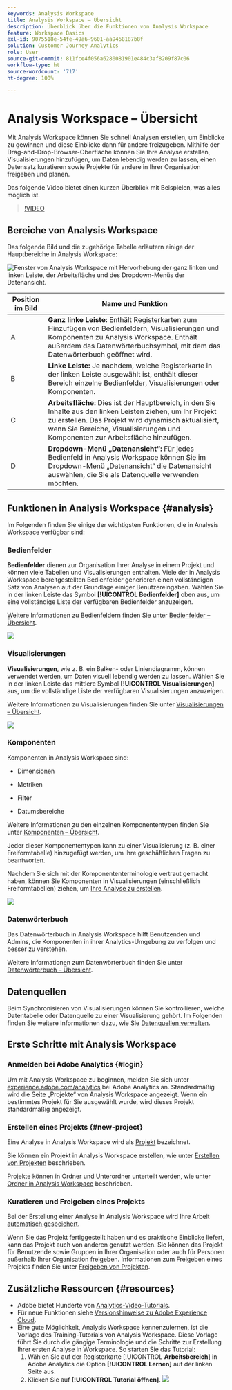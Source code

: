 ```yaml
---
keywords: Analysis Workspace
title: Analysis Workspace – Übersicht
description: Überblick über die Funktionen von Analysis Workspace
feature: Workspace Basics
exl-id: 9075518e-54fe-49a6-9601-aa9468187b8f
solution: Customer Journey Analytics
role: User
source-git-commit: 811fce4f056a6280081901e484c3af8209f87c06
workflow-type: ht
source-wordcount: '717'
ht-degree: 100%

---
```


# Analysis Workspace – Übersicht

Mit Analysis Workspace können Sie schnell Analysen erstellen, um Einblicke zu gewinnen und diese Einblicke dann für andere freizugeben. Mithilfe der Drag-and-Drop-Browser-Oberfläche können Sie Ihre Analyse erstellen, Visualisierungen hinzufügen, um Daten lebendig werden zu lassen, einen Datensatz kuratieren sowie Projekte für andere in Ihrer Organisation freigeben und planen.

Das folgende Video bietet einen kurzen Überblick mit Beispielen, was alles möglich ist.

>[!VIDEO](https://video.tv.adobe.com/v/26266/?quality=12)

## Bereiche von Analysis Workspace

Das folgende Bild und die zugehörige Tabelle erläutern einige der Hauptbereiche in Analysis Workspace:

![Fenster von Analysis Workspace mit Hervorhebung der ganz linken und linken Leiste, der Arbeitsfläche und des Dropdown-Menüs der Datenansicht.](assets/analysis-workspace-overvew.png)

| Position im Bild | Name und Funktion |
|---------|----------|
| A  | **Ganz linke Leiste:** Enthält Registerkarten zum Hinzufügen von Bedienfeldern, Visualisierungen und Komponenten zu Analysis Workspace. Enthält außerdem das Datenwörterbuchsymbol, mit dem das Datenwörterbuch geöffnet wird. |
| B | **Linke Leiste:** Je nachdem, welche Registerkarte in der linken Leiste ausgewählt ist, enthält dieser Bereich einzelne Bedienfelder, Visualisierungen oder Komponenten. |
| C  | **Arbeitsfläche:** Dies ist der Hauptbereich, in den Sie Inhalte aus den linken Leisten ziehen, um Ihr Projekt zu erstellen. Das Projekt wird dynamisch aktualisiert, wenn Sie Bereiche, Visualisierungen und Komponenten zur Arbeitsfläche hinzufügen. |
| D | **Dropdown-Menü „Datenansicht“:** Für jedes Bedienfeld in Analysis Workspace können Sie im Dropdown-Menü „Datenansicht“ die Datenansicht auswählen, die Sie als Datenquelle verwenden möchten. |

## Funktionen in Analysis Workspace {#analysis}

Im Folgenden finden Sie einige der wichtigsten Funktionen, die in Analysis Workspace verfügbar sind:

### Bedienfelder

**Bedienfelder** dienen zur Organisation Ihrer Analyse in einem Projekt und können viele Tabellen und Visualisierungen enthalten. Viele der in Analysis Workspace bereitgestellten Bedienfelder generieren einen vollständigen Satz von Analysen auf der Grundlage einiger Benutzereingaben. Wählen Sie in der linken Leiste das Symbol **[!UICONTROL Bedienfelder]** oben aus, um eine vollständige Liste der verfügbaren Bedienfelder anzuzeigen.

Weitere Informationen zu Bedienfeldern finden Sie unter [Bedienfelder – Übersicht](/help/analysis-workspace/c-panels/panels.md).

![](assets/build-panels.png)

### Visualisierungen

**Visualisierungen**, wie z. B. ein Balken- oder Liniendiagramm, können verwendet werden, um Daten visuell lebendig werden zu lassen. Wählen Sie in der linken Leiste das mittlere Symbol **[!UICONTROL Visualisierungen]** aus, um die vollständige Liste der verfügbaren Visualisierungen anzuzeigen.

Weitere Informationen zu Visualisierungen finden Sie unter [Visualisierungen – Übersicht](/help/analysis-workspace/visualizations/freeform-analysis-visualizations.md).

![](assets/build-visualizations.png)

### Komponenten

Komponenten in Analysis Workspace sind:

* Dimensionen

* Metriken

* Filter

* Datumsbereiche

Weitere Informationen zu den einzelnen Komponententypen finden Sie unter [Komponenten – Übersicht](/help/components/overview.md).

Jeder dieser Komponententypen kann zu einer Visualisierung (z. B. einer Freiformtabelle) hinzugefügt werden, um Ihre geschäftlichen Fragen zu beantworten.

Nachdem Sie sich mit der Komponententerminologie vertraut gemacht haben, können Sie Komponenten in Visualisierungen (einschließlich Freiformtabellen) ziehen, um [Ihre Analyse zu erstellen](/help/analysis-workspace/visualizations/freeform-table/freeform-table.md).

![](assets/build-components.png)

### Datenwörterbuch

Das Datenwörterbuch in Analysis Workspace hilft Benutzenden und Admins, die Komponenten in ihrer Analytics-Umgebung zu verfolgen und besser zu verstehen.

Weitere Informationen zum Datenwörterbuch finden Sie unter [Datenwörterbuch – Übersicht](/help/components/data-dictionary/data-dictionary-overview.md).

## Datenquellen

Beim Synchronisieren von Visualisierungen können Sie kontrollieren, welche Datentabelle oder Datenquelle zu einer Visualisierung gehört. Im Folgenden finden Sie weitere Informationen dazu, wie Sie [Datenquellen verwalten](/help/analysis-workspace/visualizations/t-sync-visualization.md).

## Erste Schritte mit Analysis Workspace

### Anmelden bei Adobe Analytics {#login}

Um mit Analysis Workspace zu beginnen, melden Sie sich unter [experience.adobe.com/analytics](https://experience.adobe.com/analytics) bei Adobe Analytics an. Standardmäßig wird die Seite „Projekte“ von Analysis Workspace angezeigt. Wenn ein bestimmtes Projekt für Sie ausgewählt wurde, wird dieses Projekt standardmäßig angezeigt.

### Erstellen eines Projekts {#new-project}

Eine Analyse in Analysis Workspace wird als [Projekt](/help/analysis-workspace/build-workspace-project/freeform-overview.md) bezeichnet.

Sie können ein Projekt in Analysis Workspace erstellen, wie unter [Erstellen von Projekten](/help/analysis-workspace/build-workspace-project/create-projects.md) beschrieben.

Projekte können in Ordner und Unterordner unterteilt werden, wie unter [Ordner in Analysis Workspace](/help/analysis-workspace/build-workspace-project/workspace-folders/about-folders.md) beschrieben.

### Kuratieren und Freigeben eines Projekts

Bei der Erstellung einer Analyse in Analysis Workspace wird Ihre Arbeit [automatisch gespeichert](/help/analysis-workspace/build-workspace-project/save-projects.md).

Wenn Sie das Projekt fertiggestellt haben und es praktische Einblicke liefert, kann das Projekt auch von anderen genutzt werden. Sie können das Projekt für Benutzende sowie Gruppen in Ihrer Organisation oder auch für Personen außerhalb Ihrer Organisation freigeben. Informationen zum Freigeben eines Projekts finden Sie unter [Freigeben von Projekten](/help/analysis-workspace/curate-share/share-projects.md).

## Zusätzliche Ressourcen {#resources}

* Adobe bietet Hunderte von [Analytics-Video-Tutorials](https://experienceleague.adobe.com/docs/analytics-learn/tutorials/overview.html?lang=de).
* Für neue Funktionen siehe [Versionshinweise zu Adobe Experience Cloud](https://experienceleague.adobe.com/docs/release-notes/experience-cloud/current.html?lang=de#analytics).
* Eine gute Möglichkeit, Analysis Workspace kennenzulernen, ist die Vorlage des Training-Tutorials von Analysis Workspace. Diese Vorlage führt Sie durch die gängige Terminologie und die Schritte zur Erstellung Ihrer ersten Analyse in Workspace. So starten Sie das Tutorial:
   1. Wählen Sie auf der Registerkarte [!UICONTROL **Arbeitsbereich**] in Adobe Analytics die Option **[!UICONTROL Lernen]** auf der linken Seite aus.
   1. Klicken Sie auf **[!UICONTROL Tutorial öffnen]**.
      ![](assets/training-tutorial.png)
